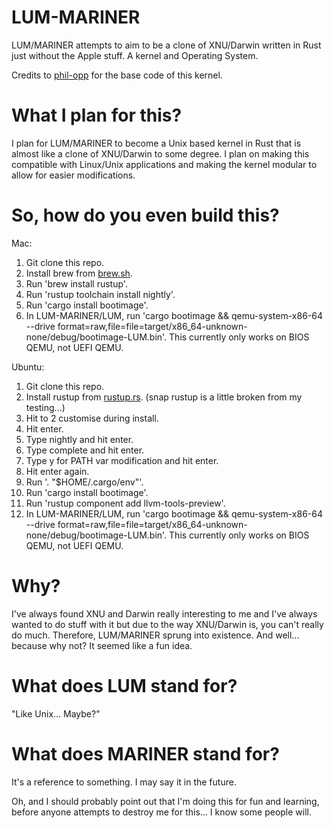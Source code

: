 # LUM-MARINER
LUM/MARINER attempts to aim to be a clone of XNU/Darwin written in Rust just without the Apple stuff. A kernel and Operating System.

Credits to [phil-opp](https://github.com/phil-opp) for the base code of this kernel.

# What I plan for this?

I plan for LUM/MARINER to become a Unix based kernel in Rust that is almost like a clone of XNU/Darwin to some degree. I plan on making this compatible with Linux/Unix applications and making the kernel modular to allow for easier modifications.

# So, how do you even build this?

Mac:
1. Git clone this repo.
2. Install brew from [brew.sh](https://brew.sh).
3. Run 'brew install rustup'.
4. Run 'rustup toolchain install nightly'.
5. Run 'cargo install bootimage'.
6. In LUM-MARINER/LUM, run 'cargo bootimage && qemu-system-x86-64 --drive format=raw,file=file=target/x86_64-unknown-none/debug/bootimage-LUM.bin'. This currently only works on BIOS QEMU, not UEFI QEMU.

Ubuntu:
1. Git clone this repo.
2. Install rustup from [rustup.rs](https://rustup.rs). (snap rustup is a little broken from my testing...)
3. Hit to 2 customise during install.
4. Hit enter.
5. Type nightly and hit enter.
6. Type complete and hit enter.
7. Type y for PATH var modification and hit enter.
8. Hit enter again.
9. Run '. "$HOME/.cargo/env"'.
10. Run 'cargo install bootimage'.
11. Run 'rustup component add llvm-tools-preview'.
12. In LUM-MARINER/LUM, run 'cargo bootimage && qemu-system-x86-64 --drive format=raw,file=file=target/x86_64-unknown-none/debug/bootimage-LUM.bin'. This currently only works on BIOS QEMU, not UEFI QEMU.

# Why?
I've always found XNU and Darwin really interesting to me and I've always wanted to do stuff with it but due to the way XNU/Darwin is, you can't really do much. Therefore, LUM/MARINER sprung into existence. And well... because why not? It seemed like a fun idea.

# What does LUM stand for?
"Like Unix... Maybe?"

# What does MARINER stand for?
It's a reference to something. I may say it in the future.



Oh, and I should probably point out that I'm doing this for fun and learning, before anyone attempts to destroy me for this... I know some people will.
